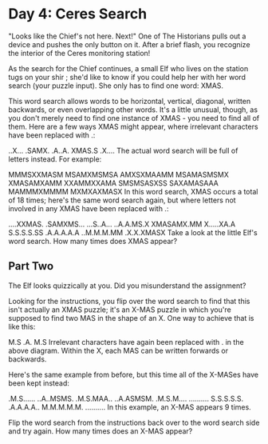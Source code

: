 # Day 4: Ceres Search
"Looks like the Chief's not here. Next!" One of The Historians pulls out a device and pushes the
only button on it. After a brief flash, you recognize the interior of the Ceres monitoring station!

As the search for the Chief continues, a small Elf who lives on the station tugs on your shir
; she'd like to know if you could help her with her word search (your puzzle input). She only has to find one word: XMAS.

This word search allows words to be horizontal, vertical, diagonal, written backwards, or even
overlapping other words. It's a little unusual, though, as you don't merely need to find one
instance of XMAS - you need to find all of them. Here are a few ways XMAS might appear, where irrelevant
characters have been replaced with .:


..X...
.SAMX.
.A..A.
XMAS.S
.X....
The actual word search will be full of letters instead. For example:

MMMSXXMASM
MSAMXMSMSA
AMXSXMAAMM
MSAMASMSMX
XMASAMXAMM
XXAMMXXAMA
SMSMSASXSS
SAXAMASAAA
MAMMMXMMMM
MXMXAXMASX
In this word search, XMAS occurs a total of 18 times; here's the same word search again, but
where letters not involved in any XMAS have been replaced with .:

....XXMAS.
.SAMXMS...
...S..A...
..A.A.MS.X
XMASAMX.MM
X.....XA.A
S.S.S.S.SS
.A.A.A.A.A
..M.M.M.MM
.X.X.XMASX
Take a look at the little Elf's word search. How many times does XMAS appear?

## Part Two

The Elf looks quizzically at you. Did you misunderstand the assignment?

Looking for the instructions, you flip over the word search to find that this isn't actually
an XMAS puzzle; it's an X-MAS puzzle in which you're supposed to find two MAS in the shape of
an X. One way to achieve that is like this:

M.S
.A.
M.S
Irrelevant characters have again been replaced with . in the above diagram. Within the X,
each MAS can be written forwards or backwards.

Here's the same example from before, but this time all of the X-MASes have been kept instead:

.M.S......
..A..MSMS.
.M.S.MAA..
..A.ASMSM.
.M.S.M....
..........
S.S.S.S.S.
.A.A.A.A..
M.M.M.M.M.
..........
In this example, an X-MAS appears 9 times.

Flip the word search from the instructions back over to the word search side and try again.
How many times does an X-MAS appear?


